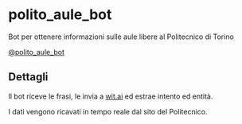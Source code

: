# polito_aule_bot
Bot per ottenere informazioni sulle aule libere al Politecnico di Torino

[@polito_aule_bot](https://t.me/polito_aule_bot)

## Dettagli

Il bot riceve le frasi, le invia a [wit.ai](https://wit.ai/) ed estrae intento ed entità.

I dati vengono ricavati in tempo reale dal sito del Politecnico.
